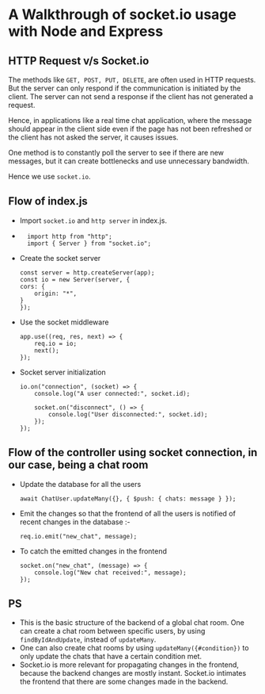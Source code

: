 
# A Walkthrough of socket.io usage with Node and Express

## HTTP Request v/s Socket.io
The methods like ```GET, POST, PUT, DELETE```, are often used in HTTP requests. But the server can only respond if the communication is initiated by the client. The server can not send a response if the client has not generated a request. 

Hence, in applications like a real time chat application, where the message should appear in the client side even if the page has not been refreshed or the client has not asked the server, it causes issues.

One method is to constantly poll the server to see if there are new messages, but it can create bottlenecks and use unnecessary bandwidth.

Hence we use ```socket.io```.

## Flow of index.js
- Import ```socket.io``` and ```http server``` in index.js.
- ```
    import http from "http";
    import { Server } from "socket.io";
  ```
- Create the socket server
    ```
    const server = http.createServer(app);
    const io = new Server(server, {
    cors: {
        origin: "*",
    }
    });
    ```

- Use the socket middleware 
    ```
    app.use((req, res, next) => {
        req.io = io;
        next();
    });
    ```
- Socket server initialization
    ```
    io.on("connection", (socket) => {
        console.log("A user connected:", socket.id);

        socket.on("disconnect", () => {
            console.log("User disconnected:", socket.id);
        });
    });
    ```

## Flow of the controller using socket connection, in our case, being a chat room
- Update the database for all the users 
    ```
    await ChatUser.updateMany({}, { $push: { chats: message } });
    ```
- Emit the changes so that the frontend of all the users is notified of recent changes in the database :-
    ```
    req.io.emit("new_chat", message); 
    ```
- To catch the emitted changes in the frontend
    ```
    socket.on("new_chat", (message) => {
        console.log("New chat received:", message);
    });
    ```

## PS
- This is the basic structure of the backend of a global chat room. One can create a chat room between specific users, by using ```findByIdAndUpdate```, instead of ```updateMany```.
- One can also create chat rooms by using ```updateMany({#condition})``` to only update the chats that have a certain condition met.
- Socket.io is more relevant for propagating changes in the frontend, because the backend changes are mostly instant. Socket.io intimates the frontend that there are some changes made in the backend.








